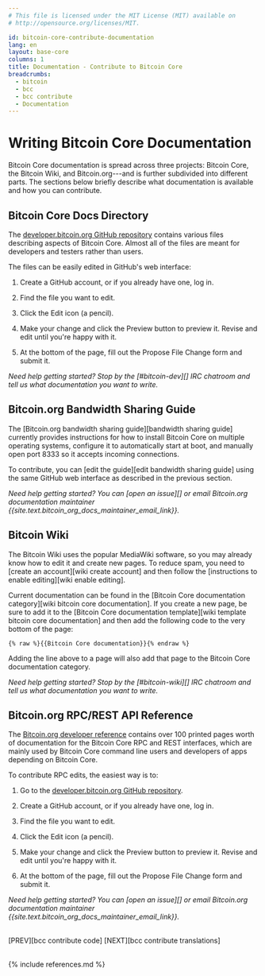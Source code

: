 ```yaml
---
# This file is licensed under the MIT License (MIT) available on
# http://opensource.org/licenses/MIT.

id: bitcoin-core-contribute-documentation
lang: en
layout: base-core
columns: 1
title: Documentation - Contribute to Bitcoin Core
breadcrumbs:
  - bitcoin
  - bcc
  - bcc contribute
  - Documentation
---
```


<div class="hero">
<div class="container hero-container" markdown="block">

# Writing Bitcoin Core Documentation
</div>
</div>

<div class="bitcore-content">
<div class="container" markdown="block">

Bitcoin Core documentation is spread across three projects: Bitcoin
Core, the Bitcoin Wiki, and Bitcoin.org---and is further subdivided into
different parts. The sections below briefly describe what documentation
is available and how you can contribute.

## Bitcoin Core Docs Directory

The [developer.bitcoin.org GitHub repository](https://github.com/bitcoin-dot-org/developer.bitcoin.org)
contains various files describing aspects of Bitcoin Core. Almost all of
the files are meant for developers and testers rather than users.

The files can be easily edited in GitHub's web interface:

1. Create a GitHub account, or if you already have one, log in.

2. Find the file you want to edit.

3. Click the Edit icon (a pencil).

4. Make your change and click the Preview button to preview it. Revise
   and edit until you're happy with it.

5. At the bottom of the page, fill out the Propose File Change form and
   submit it.

*Need help getting started?  Stop by the [#bitcoin-dev][] IRC chatroom
and tell us what documentation you want to write.*

## Bitcoin.org Bandwidth Sharing Guide

The [Bitcoin.org bandwidth sharing guide][bandwidth sharing guide]
currently provides instructions for how to install Bitcoin Core on
multiple operating systems, configure it to automatically start at boot,
and manually open port 8333 so it accepts incoming connections.

To contribute, you can [edit the guide][edit bandwidth sharing
guide] using the same GitHub web interface as described in the
previous section.

*Need help getting started? You can [open an issue][] or email Bitcoin.org
documentation maintainer {{site.text.bitcoin_org_docs_maintainer_email_link}}.*

## Bitcoin Wiki

The Bitcoin Wiki uses the popular MediaWiki software, so you may already
know how to edit it and create new pages. To reduce spam, you need to
[create an account][wiki create account] and then follow the
[instructions to enable editing][wiki enable editing].

Current documentation can be found in the [Bitcoin Core documentation
category][wiki bitcoin core documentation].  If you create a new page,
be sure to add it to the [Bitcoin Core documentation template][wiki
template bitcoin core documentation] and then add the following code to
the very bottom of the page:

    {% raw %}{{Bitcoin Core documentation}}{% endraw %}

Adding the line above to a page will also add that page to the Bitcoin
Core documentation category.

*Need help getting started?  Stop by the [#bitcoin-wiki][] IRC chatroom and
tell us what documentation you want to write.*

## Bitcoin.org RPC/REST API Reference

The [Bitcoin.org developer reference](https://developer.bitcoin.org/) contains over 100 printed
pages worth of documentation for the Bitcoin Core RPC and REST
interfaces, which are mainly used by Bitcoin Core command line users and
developers of apps depending on Bitcoin Core.

To contribute RPC edits, the easiest way is to:

1. Go to the [developer.bitcoin.org GitHub repository](https://github.com/bitcoin-dot-org/developer.bitcoin.org).

2. Create a GitHub account, or if you already have one, log in.

3. Find the file you want to edit.

4. Click the Edit icon (a pencil).

5. Make your change and click the Preview button to preview it. Revise
   and edit until you're happy with it.

6. At the bottom of the page, fill out the Propose File Change form and
   submit it.

*Need help getting started? You can [open an issue][] or email
Bitcoin.org documentation maintainer {{site.text.bitcoin_org_docs_maintainer_email_link}}.*

<br class="clear big">
<div class="prevnext" markdown="block">
[PREV][bcc contribute code]
[NEXT][bcc contribute translations]
</div>
<br class="clear">

{% include references.md %}

</div>
</div>
